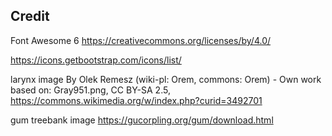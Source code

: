 ## Credit
Font Awesome 6
https://creativecommons.org/licenses/by/4.0/

https://icons.getbootstrap.com/icons/list/

larynx image
By Olek Remesz (wiki-pl: Orem, commons: Orem) - Own work based on: Gray951.png, CC BY-SA 2.5, https://commons.wikimedia.org/w/index.php?curid=3492701

gum treebank image
https://gucorpling.org/gum/download.html
